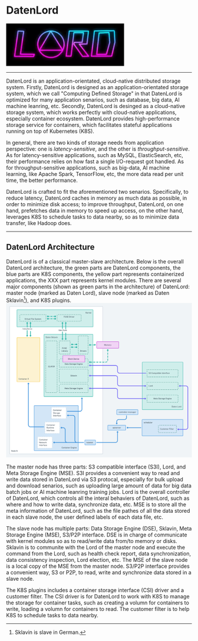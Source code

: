 # DatenLord

![Logo of DatenLord](docs/images/logo.png)

----
DatenLord is an application-orientated, cloud-native distributed storage system. Firstly, DatenLord is designed as an application-orientated storage system, which we call "Computing Defined Storage" in that DatenLord is optimized for many application senarios, such as database, big data, AI machine leanring, etc. Secondly, DatenLord is desinged as a cloud-native storage system, which works perfectly with cloud-native applications, especially container ecosystem. DatenLord provides high-performance storage service for containers, which facilitates stateful applications running on top of Kubernetes (K8S).

In general, there are two kinds of storage needs from application perspective: one is *latency-sensitive*, and the other is *throughput-sensitive*.
As for latency-sensitive applications, such as MySQL, ElasticSearch, etc, their performance relies on how fast a single I/O-request got handled.
As for throughput-sensitive applications, such as big-data, AI machine learning, like Apache Spark, TensorFlow, etc, the more data read per unit time, the better performance.

DatenLord is crafted to fit the aforementioned two senarios.
Specifically, to reduce latency, DatenLord caches in memory as much data as possible, in order to minimize disk access; to improve throughput, DatenLord, on one hand, prefetches data in memory to speed up access, on the other hand, leverages K8S to schedule tasks to data nearby, so as to minimize data transfer, like Hadoop does.

----

## DatenLord Architecture

DatenLord is of a classical master-slave architecture. Below is the overall DatenLord architecture, the green parts are DatenLord components, the blue parts are K8S components, the yellow part represents containerized applications, the XXX part represents kernel modules. There are several major components (shown as green parts in the architecture) of DatenLord: master node (marked as Daten Lord), slave node (marked as Daten Sklavin[^skl]), and K8S plugins.
![DatenLord Architecture](docs/images/Computing%20Defined%20Storage%402x.png)

The master node has three parts: S3 compatible interface (S3I), Lord, and Meta Storage Engine (MSE). S3I provides a convenient way to read and write data stored in DatenLord via S3 protocal, especially for bulk upload and download senarios, such as uploading large amount of data for big data batch jobs or AI machine leanring training jobs. Lord is the overall controller of DatenLord, which controls all the interal behaviers of DatenLord, such as where and how to write data, synchronize data, etc. MSE is to store all the meta information of DatenLord, such as the file pathes of all the data stored in each slave node, the user defined labels of each data file, etc.

The slave node has multiple parts: Data Storage Engine (DSE), Sklavin, Meta Storage Engine (MSE), S3/P2P interface. DSE is in charge of communicate with kernel modules so as to read/write data from/to memory or disks. Sklavin is to communite with the Lord of the master node and execute the command from the Lord, such as health check report, data synchronization, data consistency inspection, Lord election, etc. The MSE of the slave node is a local copy of the MSE from the master node. S3/P2P interface provides a convenient way, S3 or P2P, to read, write and synchronize data stored in a slave node.

The K8S plugins includes a container storage interface (CSI) driver and a customer filter. The CSI driver is for DatenLord to work with K8S to manage the storage for container tasks, such as creating a volumn for containers to write, loading a volumn for containers to read. The customer filter is to help K8S to schedule tasks to data nearby.







[^skl]: Sklavin is slave in German.

